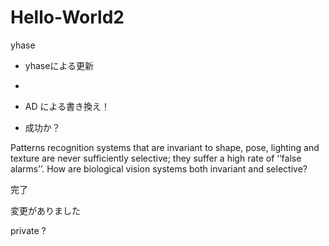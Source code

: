 # Hello-World2
yhase

* yhaseによる更新
* 


* AD による書き換え！
* 成功か？


Patterns recognition systems that are invariant to shape, pose, lighting and texture are never sufficiently selective; they suffer a high rate of ‘‘false alarms’’. How are biological vision systems both invariant and selective? 

完了

変更がありました

private ?
